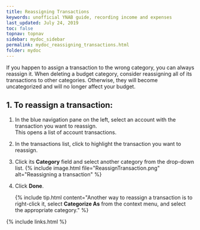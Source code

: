 ```yaml
---
title: Reassigning Transactions
keywords: unofficial YNAB guide, recording income and expenses
last_updated: July 24, 2019
toc: false
topnav: topnav
sidebar: mydoc_sidebar
permalink: mydoc_reassigning_transactions.html
folder: mydoc
---
```


If you happen to assign a transaction to the wrong category, you can always reassign it.
When deleting a budget category, consider reassigning all of its transactions to other categories. Otherwise, they will become uncategorized and will no longer affect your budget.

## 1. To reassign a transaction:

1.  In the blue navigation pane on the left, select an account with the transaction you want to reassign. <br/>This opens a list of account transactions.

2.  In the transactions list, click to highlight the transaction you want to reassign.

3.  Click its **Category** field and select another category from the drop-down list.
    {% include image.html file="ReassignTransaction.png" alt="Reassigning a transaction" %}

4.  Click **Done**.

    {% include tip.html content="Another way to reassign a transaction is to right-click it, select **Categorize As** from the context menu, and select the appropriate category." %}

{% include links.html %}
